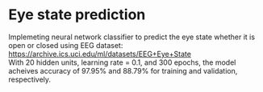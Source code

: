 # Eye state prediction
Implemeting neural network classifier to predict the eye state whether it is open or closed using EEG dataset: https://archive.ics.uci.edu/ml/datasets/EEG+Eye+State <br/>
With 20 hidden units, learning rate = 0.1, and 300 epochs, the model acheives accuracy of 97.95% and  88.79% for training and validation, respectively.  
